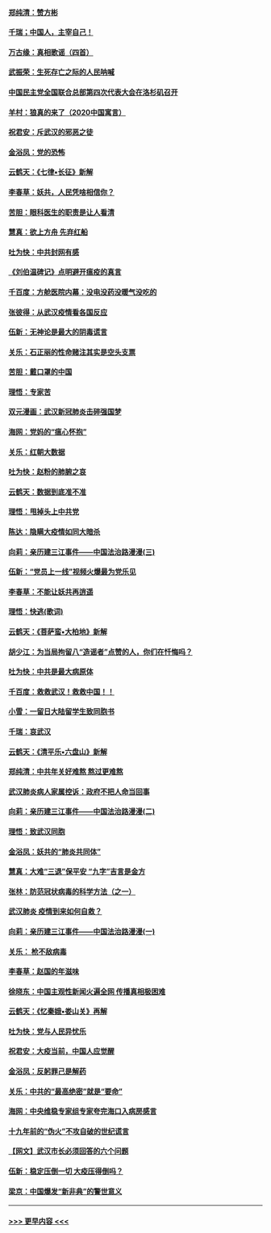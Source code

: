#### [郑纯清：赞方彬](../pages/nsc993/n11856803.md?t=02100955) 
#### [千瑞；中国人，主宰自己！](../pages/nsc993/n11856793.md?t=02100955) 
#### [万古缘：真相歌谣（四首）](../pages/nsc993/n11856263.md?t=02100955) 
#### [武振荣：生死存亡之际的人民呐喊](../pages/nsc993/n11856256.md?t=02100955) 
#### [中国民主党全国联合总部第四次代表大会在洛杉矶召开](../pages/nsc993/n11856344.md?t=02100955) 
#### [羊村：狼真的来了（2020中国寓言）](../pages/nsc993/n11856229.md?t=02100955) 
#### [祝君安：斥武汉的邪恶之徒](../pages/nsc993/n11855861.md?t=02100955) 
#### [金浴凤：党的恐怖](../pages/nsc993/n11855849.md?t=02100955) 
#### [云鹤天：《七律▪长征》新解](../pages/nsc993/n11855479.md?t=02100955) 
#### [李春草：妖共，人民凭啥相信你？](../pages/nsc993/n11855196.md?t=02100955) 
#### [苦胆：眼科医生的职责是让人看清](../pages/nsc993/n11853840.md?t=02100955) 
#### [慧真：欲上方舟 先弃红船](../pages/nsc993/n11853483.md?t=02100955) 
#### [吐为快：中共封网有感](../pages/nsc993/n11852575.md?t=02100955) 
#### [《刘伯温碑记》点明避开瘟疫的真言](../pages/nsc993/n11852128.md?t=02100955) 
#### [千百度：方舱医院内幕：没电没药没暖气没吃的](../pages/nsc993/n11850211.md?t=02100955) 
#### [张彼得：从武汉疫情看各国反应](../pages/nsc993/n11850102.md?t=02100955) 
#### [伍新：无神论是最大的阴毒谎言](../pages/nsc993/n11846129.md?t=02100955) 
#### [关乐：石正丽的性命赌注其实是空头支票](../pages/nsc993/n11846109.md?t=02100955) 
#### [苦胆：戴口罩的中国](../pages/nsc993/n11845576.md?t=02100955) 
#### [理悟：专家苦](../pages/nsc993/n11845564.md?t=02100955) 
#### [双元漫画：武汉新冠肺炎击碎强国梦](../pages/nsc993/n11843320.md?t=02100955) 
#### [海网：党妈的“瘟心怀抱”](../pages/nsc993/n11840740.md?t=02100955) 
#### [关乐：红朝大数据](../pages/nsc993/n11840675.md?t=02100955) 
#### [吐为快：赵粉的肺腑之哀](../pages/nsc993/n11840618.md?t=02100955) 
#### [云鹤天：数据到底准不准](../pages/nsc993/n11840325.md?t=02100955) 
#### [理悟：甩掉头上中共党](../pages/nsc993/n11838826.md?t=02100955) 
#### [陈达：隐瞒大疫情如同大暗杀](../pages/nsc993/n11838771.md?t=02100955) 
#### [向莉：亲历建三江事件——中国法治路漫漫(三)](../pages/nsc993/n11831825.md?t=02100955) 
#### [伍新：“党员上一线”视频火爆最为党乐见](../pages/nsc993/n11838200.md?t=02100955) 
#### [李春草：不能让妖共再逍遥](../pages/nsc993/n11838102.md?t=02100955) 
#### [理悟：快逃(歌词)](../pages/nsc993/n11838083.md?t=02100955) 
#### [云鹤天：《菩萨蛮▪大柏地》新解](../pages/nsc993/n11838059.md?t=02100955) 
#### [胡少江：为当局拘留八“造谣者”点赞的人，你们在忏悔吗？](../pages/nsc993/n11836801.md?t=02100955) 
#### [吐为快：中共是最大病原体](../pages/nsc993/n11836748.md?t=02100955) 
#### [千百度：救救武汉！救救中国！！](../pages/nsc993/n11836145.md?t=02100955) 
#### [小雪：一留日大陆留学生致同胞书](../pages/nsc993/n11834624.md?t=02100955) 
#### [千瑞：哀武汉](../pages/nsc993/n11833647.md?t=02100955) 
#### [云鹤天：《清平乐▪六盘山》新解](../pages/nsc993/n11833611.md?t=02100955) 
#### [郑纯清：中共年关好难熬 熬过更难熬](../pages/nsc993/n11833489.md?t=02100955) 
#### [武汉肺炎病人家属控诉：政府不把人命当回事](../pages/nsc993/n11833205.md?t=02100955) 
#### [向莉：亲历建三江事件——中国法治路漫漫(二)](../pages/nsc993/n11829102.md?t=02100955) 
#### [理悟：致武汉同胞](../pages/nsc993/n11831522.md?t=02100955) 
#### [金浴凤：妖共的“肺炎共同体”](../pages/nsc993/n11829448.md?t=02100955) 
#### [慧真：大难“三退”保平安 “九字”吉言是金方](../pages/nsc993/n11829501.md?t=02100955) 
#### [张林：防范冠状病毒的科学方法（之一）](../pages/nsc993/n11828618.md?t=02100955) 
#### [武汉肺炎 疫情到来如何自救？](../pages/nsc993/n11827632.md?t=02100955) 
#### [向莉：亲历建三江事件——中国法治路漫漫(一)](../pages/nsc993/n11827190.md?t=02100955) 
#### [关乐： 枪不敌病毒](../pages/nsc993/n11826746.md?t=02100955) 
#### [李春草：赵国的年滋味](../pages/nsc993/n11826321.md?t=02100955) 
#### [徐晓东：中国主观性新闻火遍全网 传播真相极困难](../pages/nsc993/n11826508.md?t=02100955) 
#### [云鹤天：《忆秦娥▪娄山关》再解](../pages/nsc993/n11824682.md?t=02100955) 
#### [吐为快：党与人民异忧乐](../pages/nsc993/n11824660.md?t=02100955) 
#### [祝君安：大疫当前，中国人应觉醒](../pages/nsc993/n11821946.md?t=02100955) 
#### [金浴凤：反躬罪己是解药](../pages/nsc993/n11820280.md?t=02100955) 
#### [关乐：中共的“最高绝密”就是“要命”](../pages/nsc993/n11816946.md?t=02100955) 
#### [海网：中央维稳专家组专家夸完海口入病房感言](../pages/nsc993/n11815138.md?t=02100955) 
#### [十九年前的“伪火”不攻自破的世纪谎言](../pages/nsc993/n11813238.md?t=02100955) 
#### [【网文】武汉市长必须回答的六个问题](../pages/nsc993/n11813848.md?t=02100955) 
#### [伍新：稳定压倒一切 大疫压得倒吗？](../pages/nsc993/n11812634.md?t=02100955) 
#### [梁京：中国爆发“新非典”的警世意义](../pages/nsc993/n11812554.md?t=02100955) 

----
#### [ >>> 更早内容 <<< ](../indexes/nsc993-earlier.md)
